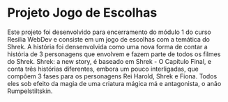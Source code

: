 <h1>Projeto Jogo de Escolhas</h1>

<p>Este projeto foi desenvolvido para encerramento do módulo 1 do curso Resilia WebDev e consiste em um jogo de escolhas com a temática do Shrek. A história foi densenvolvida 
como uma nova forma de contar a história de 3 personagens que envolvem e fazem parte de todos os filmes do Shrek. Shrek: a new story, é baseado em Shrek - O Capítulo Final, e conta
três histórias diferentes, embora um pouco interligadas, que compõem 3 fases para os personagens Rei Harold, Shrek e Fiona. Todos eles sob efeito da magia de uma criatura mágica 
má e antagonista, o anão Rumpelstiltskin.</p>


